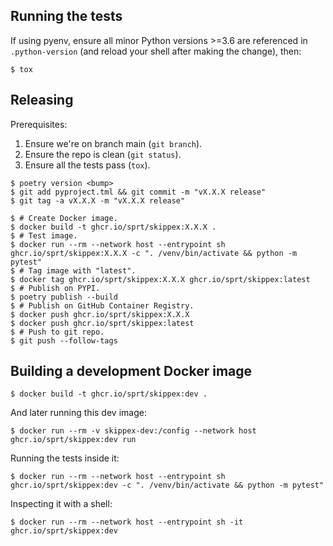 ## Running the tests

If using pyenv, ensure all minor Python versions >=3.6 are referenced in
`.python-version` (and reload your shell after making the change), then:

```console
$ tox
```

## Releasing

Prerequisites:

 1. Ensure we're on branch main (`git branch`).
 1. Ensure the repo is clean (`git status`).
 1. Ensure all the tests pass (`tox`).

```console
$ poetry version <bump>
$ git add pyproject.tml && git commit -m "vX.X.X release"
$ git tag -a vX.X.X -m "vX.X.X release"

$ # Create Docker image.
$ docker build -t ghcr.io/sprt/skippex:X.X.X .
$ # Test image.
$ docker run --rm --network host --entrypoint sh ghcr.io/sprt/skippex:X.X.X -c ". /venv/bin/activate && python -m pytest"
$ # Tag image with "latest".
$ docker tag ghcr.io/sprt/skippex:X.X.X ghcr.io/sprt/skippex:latest
$ # Publish on PYPI.
$ poetry publish --build
$ # Publish on GitHub Container Registry.
$ docker push ghcr.io/sprt/skippex:X.X.X
$ docker push ghcr.io/sprt/skippex:latest
$ # Push to git repo.
$ git push --follow-tags
```

## Building a development Docker image

```console
$ docker build -t ghcr.io/sprt/skippex:dev .
```

And later running this dev image:

```console
$ docker run --rm -v skippex-dev:/config --network host ghcr.io/sprt/skippex:dev run
```

Running the tests inside it:

```console
$ docker run --rm --network host --entrypoint sh ghcr.io/sprt/skippex:dev -c ". /venv/bin/activate && python -m pytest"
```

Inspecting it with a shell:

```console
$ docker run --rm --network host --entrypoint sh -it ghcr.io/sprt/skippex:dev
```
